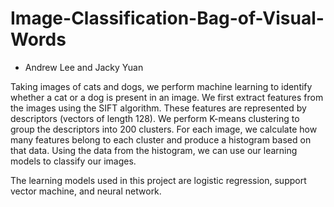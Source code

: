 # Image-Classification-Bag-of-Visual-Words

- Andrew Lee and Jacky Yuan

Taking images of cats and dogs, we perform machine learning to identify whether a cat or a dog is present in an image. We first extract features from the images using the SIFT algorithm. These features are represented by descriptors (vectors of length 128). We perform K-means clustering to group the descriptors into 200 clusters. For each image, we calculate how many features belong to each cluster and produce a histogram based on that data. Using the data from the histogram, we can use our learning models to classify our images.

The learning models used in this project are logistic regression, support vector machine, and neural network.

